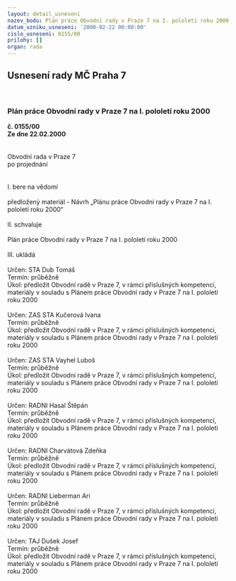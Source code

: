 ```yaml
---
layout: detail_usneseni
nazev_bodu: Plán práce Obvodní rady v Praze 7 na I. pololetí roku 2000
datum_vzniku_usneseni: '2000-02-22 00:00:00'
cislo_usneseni: 0155/00
prilohy: []
organ: rada
---
```

<div id="ucUsn_pList" class="usn">
	<span><h2>Usnesení rady MČ Praha 7 </h2>
<br></span><div class="standBody">
<span><h3>Plán práce Obvodní rady v Praze 7 na I. pololetí roku 2000</h3></span><div class="center">
		<strong>č. 0155/00</strong><br>
	</div>
<div class="center">
		<strong>Ze dne 22.02.2000</strong><br><br>
	</div>
<br>Obvodní rada v Praze 7<br>po projednání<br><br><br>I.	bere na vědomí<br><br> předložený materiál - Návrh „Plánu práce Obvodní rady v Praze 7 na I. pololetí roku 2000“<br><br>II.	schvaluje <br><br>Plán práce Obvodní rady v Praze 7 na I. pololetí roku 2000<br><br>III.	ukládá <br><br> Určen:	     	STA Dub Tomáš<br>Termín: průběžně<br>Úkol:	předložit Obvodní radě v Praze 7, v rámci příslušných kompetencí, materiály v souladu s Plánem práce Obvodní rady v Praze 7 na I. pololetí roku 2000<br> <br> Určen:	     	ZAS STA Kučerová Ivana<br>Termín: průběžně<br>Úkol:	předložit Obvodní radě v Praze 7, v rámci příslušných kompetencí, materiály v souladu s Plánem práce Obvodní rady v Praze 7 na I. pololetí roku 2000<br> <br> Určen:	     	ZAS STA Vayhel Luboš<br>Termín: průběžně<br>Úkol:	předložit Obvodní radě v Praze 7, v rámci příslušných kompetencí, materiály v souladu s Plánem práce Obvodní rady v Praze 7 na I. pololetí roku 2000<br> <br> Určen:	     	RADNI Hasal Štěpán<br>Termín: průběžně<br>Úkol:	předložit Obvodní radě v Praze 7, v rámci příslušných kompetencí, materiály v souladu s Plánem práce Obvodní rady v Praze 7 na I. pololetí roku 2000<br> <br> Určen:	     	RADNI Charvátová Zdeňka<br>Termín: průběžně<br>Úkol:	předložit Obvodní radě v Praze 7, v rámci příslušných kompetencí, materiály v souladu s Plánem práce Obvodní rady v Praze 7 na I. pololetí roku 2000<br> <br> Určen:	     	RADNI Lieberman Ari<br>Termín: průběžně<br>Úkol:	předložit Obvodní radě v Praze 7, v rámci příslušných kompetencí, materiály v souladu s Plánem práce Obvodní rady v Praze 7 na I. pololetí roku 2000<br> <br> Určen:	     	TAJ Dušek Josef<br>Termín: průběžně<br>Úkol:	předložit Obvodní radě v Praze 7, v rámci příslušných kompetencí, materiály v souladu s Plánem práce Obvodní rady v Praze 7 na I. pololetí roku 2000<br>
</div>
</div>